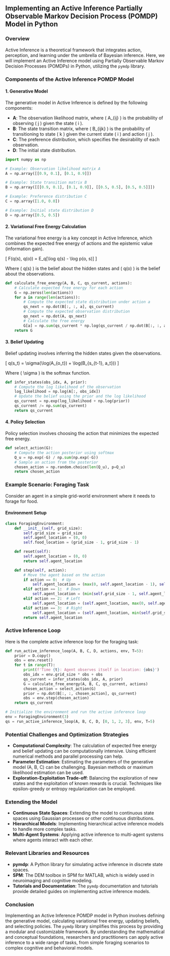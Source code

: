 ## Implementing an Active Inference Partially Observable Markov Decision Process (POMDP) Model in Python

### Overview

Active Inference is a theoretical framework that integrates action, perception, and learning under the umbrella of Bayesian inference. Here, we will implement an Active Inference model using Partially Observable Markov Decision Processes (POMDPs) in Python, utilizing the `pymdp` library.

### Components of the Active Inference POMDP Model

#### 1. Generative Model
The generative model in Active Inference is defined by the following components:
- **A**: The observation likelihood matrix, where \( A_{ij} \) is the probability of observing \( j \) given the state \( i \).
- **B**: The state transition matrix, where \( B_{ijk} \) is the probability of transitioning to state \( k \) given the current state \( i \) and action \( j \).
- **C**: The preference distribution, which specifies the desirability of each observation.
- **D**: The initial state distribution.

```python
import numpy as np

# Example: Observation likelihood matrix A
A = np.array([[0.9, 0.1], [0.1, 0.9]])

# Example: State transition matrix B
B = np.array([[[0.9, 0.1], [0.1, 0.9]], [[0.5, 0.5], [0.5, 0.5]]])

# Example: Preference distribution C
C = np.array([1.0, 0.0])

# Example: Initial state distribution D
D = np.array([0.5, 0.5])
```

#### 2. Variational Free Energy Calculation
The variational free energy is a key concept in Active Inference, which combines the expected free energy of actions and the epistemic value (information gain).

\[ F(q(s), q(o)) = E_q[\log q(s) - \log p(o, s)] \]

Where \( q(s) \) is the belief about the hidden states and \( q(o) \) is the belief about the observations.

```python
def calculate_free_energy(A, B, C, qs_current, actions):
    # Calculate expected free energy for each action
    G = np.zeros(len(actions))
    for a in range(len(actions)):
        # Compute the expected state distribution under action a
        qs_next = np.dot(B[:, :, a], qs_current)
        # Compute the expected observation distribution
        qo_next = np.dot(A, qs_next)
        # Calculate the free energy
        G[a] = np.sum(qs_current * np.log(qs_current / np.dot(B[:, :, a], qs_current))) + np.sum(qo_next * np.log(qo_next / C))
    return G
```

#### 3. Belief Updating
Belief updating involves inferring the hidden states given the observations.

\[ q(s_t) = \sigma(\log(A_{o_t}) + \log(B_{s_{t-1}, a_t})) \]

Where \( \sigma \) is the softmax function.

```python
def infer_states(obs_idx, A, prior):
    # Compute the log likelihood of the observation
    log_likelihood = np.log(A[:, obs_idx])
    # Update the belief using the prior and the log likelihood
    qs_current = np.exp(log_likelihood + np.log(prior))
    qs_current /= np.sum(qs_current)
    return qs_current
```

#### 4. Policy Selection
Policy selection involves choosing the action that minimizes the expected free energy.

```python
def select_action(G):
    # Compute the action posterior using softmax
    Q_u = np.exp(-G) / np.sum(np.exp(-G))
    # Sample an action from the posterior
    chosen_action = np.random.choice(len(Q_u), p=Q_u)
    return chosen_action
```

### Example Scenario: Foraging Task

Consider an agent in a simple grid-world environment where it needs to forage for food.

#### Environment Setup

```python
class ForagingEnvironment:
    def __init__(self, grid_size):
        self.grid_size = grid_size
        self.agent_location = (0, 0)
        self.food_location = (grid_size - 1, grid_size - 1)

    def reset(self):
        self.agent_location = (0, 0)
        return self.agent_location

    def step(self, action):
        # Move the agent based on the action
        if action == 0:  # Up
            self.agent_location = (max(0, self.agent_location - 1), self.agent_location)
        elif action == 1:  # Down
            self.agent_location = (min(self.grid_size - 1, self.agent_location + 1), self.agent_location)
        elif action == 2:  # Left
            self.agent_location = (self.agent_location, max(0, self.agent_location - 1))
        elif action == 3:  # Right
            self.agent_location = (self.agent_location, min(self.grid_size - 1, self.agent_location + 1))
        return self.agent_location
```

### Active Inference Loop

Here is the complete active inference loop for the foraging task:

```python
def run_active_inference_loop(A, B, C, D, actions, env, T=5):
    prior = D.copy()
    obs = env.reset()
    for t in range(T):
        print(f'Time {t}: Agent observes itself in location: {obs}')
        obs_idx = env.grid_size * obs + obs
        qs_current = infer_states(obs_idx, A, prior)
        G = calculate_free_energy(A, B, C, qs_current, actions)
        chosen_action = select_action(G)
        prior = np.dot(B[:, :, chosen_action], qs_current)
        obs = env.step(chosen_action)
    return qs_current

# Initialize the environment and run the active inference loop
env = ForagingEnvironment(3)
qs = run_active_inference_loop(A, B, C, D, [0, 1, 2, 3], env, T=5)
```

### Potential Challenges and Optimization Strategies

- **Computational Complexity**: The calculation of expected free energy and belief updating can be computationally intensive. Using efficient numerical methods and parallel processing can help.
- **Parameter Estimation**: Estimating the parameters of the generative model (A, B, C) can be challenging. Bayesian methods or maximum likelihood estimation can be used.
- **Exploration-Exploitation Trade-off**: Balancing the exploration of new states and the exploitation of known rewards is crucial. Techniques like epsilon-greedy or entropy regularization can be employed.

### Extending the Model

- **Continuous State Spaces**: Extending the model to continuous state spaces using Gaussian processes or other continuous distributions.
- **Hierarchical Models**: Implementing hierarchical active inference models to handle more complex tasks.
- **Multi-Agent Systems**: Applying active inference to multi-agent systems where agents interact with each other.

### Relevant Libraries and Resources

- **pymdp**: A Python library for simulating active inference in discrete state spaces.
- **SPM**: The DEM toolbox in SPM for MATLAB, which is widely used in neuroimaging and cognitive modeling.
- **Tutorials and Documentation**: The `pymdp` documentation and tutorials provide detailed guides on implementing active inference models.

### Conclusion

Implementing an Active Inference POMDP model in Python involves defining the generative model, calculating variational free energy, updating beliefs, and selecting policies. The `pymdp` library simplifies this process by providing a modular and customizable framework. By understanding the mathematical and conceptual foundations, researchers and practitioners can apply active inference to a wide range of tasks, from simple foraging scenarios to complex cognitive and behavioral models.